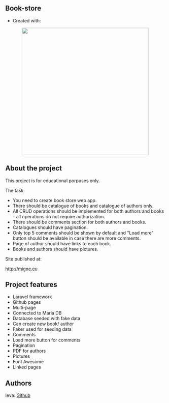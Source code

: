 ## Book-store
- Created with:
<p align="center"><a href="https://laravel.com" target="_blank"><img src="https://raw.githubusercontent.com/laravel/art/master/logo-lockup/5%20SVG/2%20CMYK/1%20Full%20Color/laravel-logolockup-cmyk-red.svg" width="400"></a></p>


## About the project

This project is for educational porpuses only.

The task:
- You need to create book store web app.
- There should be catalogue of books and catalogue of authors only.
- All CRUD operations should be implemented for both authors and books - all operations do not require authorization.
- There should be comments section for both authors and books.
- Catalogues should have pagination.
- Only top 5 comments should be shown by default and "Load more" button should be available in case there are more comments.
- Page of author should have links to each book.
- Books and authors should have pictures.

Site published at:

http://migne.eu

## Project features

- Laravel framework
- Github pages
- Multi-page
- Connected to Maria DB
- Database seeded with fake data
- Can create new book/ author
- Faker used for seeding data
- Comments
- Load more button for comments
- Pagination
- PDF for authors
- Pictures
- Font Awesome
- Linked pages

## Authors

Ieva: [Github](https://github.com/ssinare)
